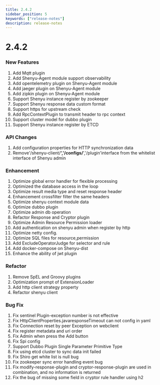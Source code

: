 ```yaml
---
title: 2.4.2
sidebar_position: 5
keywords: ["release-notes"]
description: release-notes
---
```


# 2.4.2

### New Features

1. Add Mqtt plugin
2. Add Shenyu-Agent module support observability
3. Add opentelemetry plugin on Shenyu-Agent module
4. Add jaeger plugin on Shenyu-Agent module
5. Add zipkin plugin on Shenyu-Agent module
6. Support Shenyu instance register by zookeeper
7. Support Shenyu response data custom format
8. Support https for upstream check
9. Add RpcContextPlugin to transmit header to rpc context
10. Support cluster model for dubbo plugin
11. Support Shenyu instance register by ETCD

### API Changes

1. Add configuration properties for HTTP synchronization data
2. Remove'/shenyu-client/**','/configs/**','/plugin'interface from the whitelist interface of Shenyu admin

### Enhancement

1. Optimize global error handler for flexible processing
2. Optimized the database access in the loop
3. Optimize result media type and reset response header
4. Enhancement crossfilter filter the same headers
5. Optimize shenyu context module data
6. Optimize dubbo plugin
7. Optimize admin db operation
8. Refactor Response and Cryptor plugin
9. Optimize Admin Resource Permission loader
10. Add authentication on shenyu admin when register by http
11. Optimize netty config.
12. Optimize SQL files for resource,permission
13. Add ExcludeOperatorJudge for selector and rule
14. Add docker-compose on Shenyu-dist
15. Enhance the ability of jwt plugin

### Refactor

1. Remove SpEL and Groovy plugins
2. Optimization prompt of ExtensionLoader
3. Add http client strategy property
4. Refactor shenyu client

### Bug Fix

1. Fix sentinel Plugin-exception number is not effective
2. Fix HttpClientProperties.javaresponseTimeout can not config in yaml
3. Fix Connection reset by peer Exception on webclient
4. Fix register metadata and uri order
5. Fix Admin when press the Add button
6. Fix Spi config
7. Support Dubbo Plugin Single Parameter Primitive Type
8. Fix using etcd cluster to sync data init failed
9. Fix Shiro get white list is null bug
10. Fix zookeeper sync error handling event bug
11. Fix modify-response-plugin and cryptor-response-plugin are used in combination, and no information is returned
12. Fix the bug of missing some field in cryptor rule handler using h2
